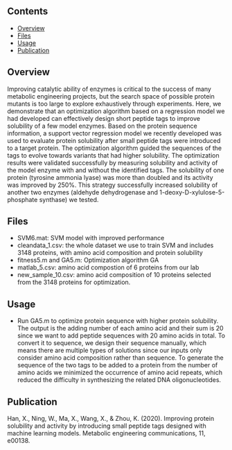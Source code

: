 ## Contents
- [Overview](#overview)
- [Files](#files)
- [Usage](#usage)
- [Publication](#publication)


## Overview
Improving catalytic ability of enzymes is critical to the success of many metabolic engineering projects, but the search space of possible protein mutants is too large to explore exhaustively through experiments. Here, we demonstrate that an optimization algorithm based on a regression model we had developed can effectively design short peptide tags to improve solubility of a few model enzymes. Based on the protein sequence information, a support vector regression model we recently developed was used to evaluate protein solubility after small peptide tags were introduced to a target protein. The optimization algorithm guided the sequences of the tags to evolve towards variants that had higher solubility. The optimization results were validated successfully by measuring solubility and activity of the model enzyme with and without the identified tags. The solubility of one protein (tyrosine ammonia lyase) was more than doubled and its activity was improved by 250%. This strategy successfully increased solubility of another two enzymes (aldehyde dehydrogenase and 1-deoxy-D-xylulose-5-phosphate synthase) we tested. 


## Files
* SVM6.mat: SVM model with improved performance
* cleandata_1.csv: the whole dataset we use to train SVM and includes 3148 proteins, with amino acid composition and protein solubility
* fitness5.m and GA5.m: Optimization algorithm GA
* matlab_5.csv: amino acid compostion of 6 proteins from our lab
* new_sample_10.csv: amino acid composition of 10 proteins selected from the 3148 proteins for optimization. 

## Usage
* Run GA5.m to optimize protein sequence with higher protein solubility. The output is the adding number of each amino acid and their sum is 20 since we want to add peptide sequences with 20 amino acids in total. To convert it to sequence, we design their sequence manually, which means there are multiple types of solutions since our inputs only consider amino acid composition rather than sequence. To generate the sequence of the two tags to be added to a protein from the number of amino acids we minimized the occurrence of amino acid repeats, which reduced the difficulty in synthesizing the related DNA oligonucleotides.

## Publication
Han, X., Ning, W., Ma, X., Wang, X., & Zhou, K. (2020). Improving protein solubility and activity by introducing small peptide tags designed with machine learning models. Metabolic engineering communications, 11, e00138.




